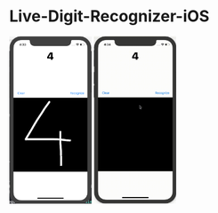# Live-Digit-Recognizer-iOS

<img src="result.png" width="148" height="302"> <img src="live.gif" width="148" height="302">

